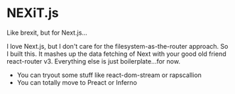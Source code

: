 # NEXiT.js 

Like brexit, but for Next.js...

I love Next.js, but I don't care for the filesystem-as-the-router approach. So I
built this. It mashes up the data fetching of Next with your good old friend 
react-router v3. Everything else is just boilerplate...for now. 

- You can tryout some stuff like react-dom-stream or rapscallion
- You can totally move to Preact or Inferno
